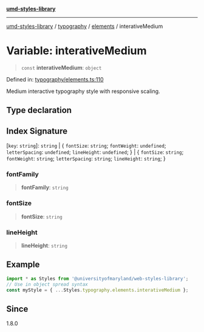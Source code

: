 [**umd-styles-library**](../../../../README.md)

***

[umd-styles-library](../../../../modules.md) / [typography](../../../README.md) / [elements](../README.md) / interativeMedium

# Variable: interativeMedium

> `const` **interativeMedium**: `object`

Defined in: [typography/elements.ts:110](https://github.com/UMD-Digital/design-system/blob/ed6189804bf5f4c4fcbe5325b54aac33ac48d614/packages/styles/source/typography/elements.ts#L110)

Medium interactive typography style with responsive scaling.

## Type declaration

## Index Signature

\[`key`: `string`\]: `string` \| \{ `fontSize`: `string`; `fontWeight`: `undefined`; `letterSpacing`: `undefined`; `lineHeight`: `undefined`; \} \| \{ `fontSize`: `string`; `fontWeight`: `string`; `letterSpacing`: `string`; `lineHeight`: `string`; \}

### fontFamily

> **fontFamily**: `string`

### fontSize

> **fontSize**: `string`

### lineHeight

> **lineHeight**: `string`

## Example

```typescript
import * as Styles from '@universityofmaryland/web-styles-library';
// Use in object spread syntax
const myStyle = { ...Styles.typography.elements.interativeMedium };
```

## Since

1.8.0
